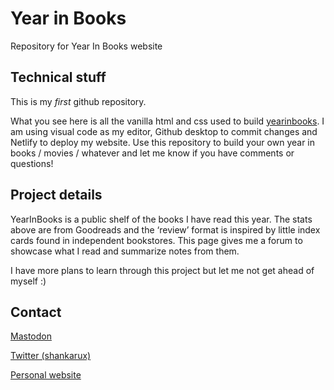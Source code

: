 # Year in Books
Repository for Year In Books website

## Technical stuff
This is my _first_ github repository.

What you see here is all the vanilla html and css used to build [yearinbooks](www.yearinbooks.com). I am using visual code as my editor, Github desktop to commit changes and Netlify to deploy my website. Use this repository to build your own year in books / movies / whatever and let me know if you have comments or questions! 

## Project details
YearInBooks is a public shelf of the books I have read this year. The stats above are from Goodreads and the ‘review’ format is inspired by little index cards found in independent bookstores. This page gives me a forum to showcase what I read and summarize notes from them. 

I have more plans to learn through this project but let me not get ahead of myself :)

## Contact
[Mastodon](https://mastodon.social/@shankarux)

[Twitter (shankarux)](twitter.com/shankarux)

[Personal website](shankarux.com)

